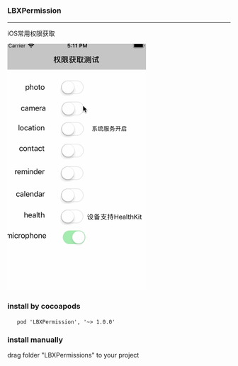 ### LBXPermission
***
iOS常用权限获取

![image](https://github.com/MxABC/Resource/blob/master/permission.gif)

### install by cocoapods

```
   pod 'LBXPermission', '~> 1.0.0'
```

### install manually
drag folder "LBXPermissions" to your project

